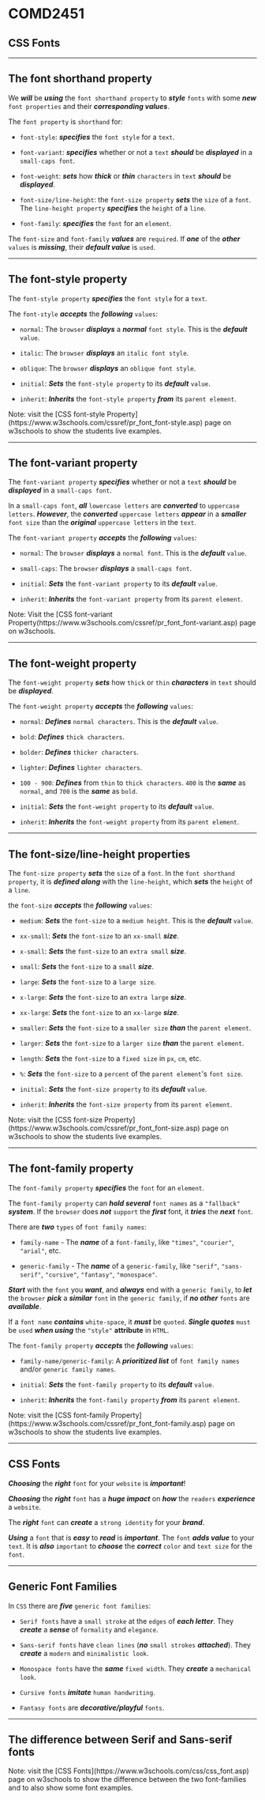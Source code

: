 <h1 class="capitalize">COMD2451</h1>
<h2 class="capitalize center">CSS Fonts</h2>

---

<section class="section">
	<h2 class="sentence">The font shorthand property</h2>

We ***will*** be ***using*** the `font shorthand property` to ***style*** `fonts` with some ***new*** `font properties` and their ***corresponding values***.

The `font property` is `shorthand` for:

+ `font-style`: ***specifies*** the `font style` for a `text`.

+ `font-variant`: ***specifies*** whether or not a `text` ***should*** be ***displayed*** in a `small-caps font`.

+ `font-weight`: ***sets*** how ***thick*** or ***thin*** `characters` in `text` ***should*** be ***displayed***.

+ `font-size/line-height`: the `font-size property` ***sets*** the `size` of a `font`. The `line-height property` ***specifies*** the `height` of a `line`.

+ `font-family`: ***specifies*** the `font` for an `element`.

The `font-size` and `font-family` ***values*** are `required`. If ***one*** of the ***other*** `values` is ***missing***, their ***default value*** is `used`.

</section>

---

<section class="section">
	<h2 class="sentence">The font-style property</h2>

The `font-style property` ***specifies*** the `font style` for a `text`.

The `font-style` ***accepts*** the ***following*** `values`:

+ `normal`: The `browser` ***displays*** a ***normal*** `font style`. This is the ***default*** `value`.

+ `italic`: The `browser` ***displays*** an `italic font style`.

+ `oblique`: The `browser` ***displays*** an `oblique font style`.

+ `initial`: ***Sets*** the `font-style property` to its ***default*** `value`.

+ `inherit`: ***Inherits*** the `font-style property` ***from*** its `parent element`.

<aside>
	Note: visit the [CSS font-style Property](https://www.w3schools.com/cssref/pr_font_font-style.asp) page on w3schools to show the students live examples.
</aside>

</section>

---

<section class="section">
	<h2 class="sentence">The font-variant property</h2>

The `font-variant property` ***specifies*** whether or not a `text` ***should*** be ***displayed*** in a `small-caps font`.

In a `small-caps font`, ***all*** `lowercase letters` are ***converted*** to `uppercase letters`. ***However***, the ***converted*** `uppercase letters` ***appear*** in a ***smaller*** `font size` than the ***original*** `uppercase letters` in the `text`.

The `font-variant property` ***accepts*** the ***following*** `values`:

+ `normal`: The `browser` ***displays*** a `normal font`. This is the ***default*** `value`.

+ `small-caps`: The `browser` ***displays*** a `small-caps font`.

+ `initial`: ***Sets*** the `font-variant property` to its ***default*** `value`.

+ `inherit`: ***Inherits*** the `font-variant property` from its `parent element`.

<aside>
	Note: Visit the [CSS font-variant Property(https://www.w3schools.com/cssref/pr_font_font-variant.asp) page on w3schools.
</aside>

</section>

---

<section class="section">
	<h2 class="sentence">The font-weight property</h2>

The `font-weight property` ***sets*** how `thick` or `thin` ***characters*** in `text` should be ***displayed***.

The `font-weight property` ***accepts*** the ***following*** `values`:

+ `normal`: ***Defines*** `normal characters`. This is the ***default*** `value`.

+ `bold`: ***Defines*** `thick characters`.

+ `bolder`: ***Defines*** `thicker characters`.

+ `lighter`: ***Defines*** `lighter characters`.

+ `100 - 900`: ***Defines*** from `thin` to `thick characters`. `400` is the ***same*** as `normal`, and `700` is the ***same*** as `bold`.

+ `initial`: ***Sets*** the `font-weight property` to its ***default*** `value`.

+ `inherit`: ***Inherits*** the `font-weight property` from its `parent element`.

</section>

---

<section class="section">
	<h2 class="sentence">The font-size/line-height properties</h2>

The `font-size property` ***sets*** the `size` of a `font`. In the `font shorthand property`, it is ***defined along*** with the `line-height`, which ***sets*** the `height` of a `line`.

the `font-size` ***accepts*** the ***following*** `values`:

+ `medium`: ***Sets*** the `font-size` to a `medium height`. This is the ***default*** `value`.

+ `xx-small`: ***Sets*** the `font-size` to an `xx-small` ***size***.

+ `x-small`: ***Sets*** the `font-size` to an `extra small` ***size***.

+ `small`: ***Sets*** the `font-size` to a `small` ***size***.

+ `large`: ***Sets*** the `font-size` to a `large size`.

+ `x-large`: ***Sets*** the `font-size` to an `extra large` ***size***.

+ `xx-large`: ***Sets*** the `font-size` to an `xx-large` ***size***.

+ `smaller`: ***Sets*** the `font-size` to a `smaller size` ***than*** the `parent element`.

+ `larger`: ***Sets*** the `font-size` to a `larger size` ***than*** the `parent element`.

+ `length`: ***Sets*** the `font-size` to a `fixed size` in `px`, `cm`, etc.

+ `%`: ***Sets*** the `font-size` to a `percent` of the `parent element`'s `font size`.

+ `initial`: ***Sets*** the `font-size property` to its ***default*** `value`.

+ `inherit`: ***Inherits*** the `font-size property` from its `parent element`.

<aside class="notes">
	Note: visit the [CSS font-size Property](https://www.w3schools.com/cssref/pr_font_font-size.asp) page on w3schools to show the students live examples.
</aside>

</section>

---

<section class="section">
	<h2 class="sentence">The font-family property</h2>

The `font-family property` ***specifies*** the `font` for an `element`.

The `font-family property` can ***hold several*** `font names` as a `"fallback"` ***system***. If the `browser` does ***not*** `support` the ***first*** font, it ***tries*** the ***next*** `font`.

There are ***two*** `types` of `font family names`:

+ `family-name` - The ***name*** of a `font-family`, like `"times"`, `"courier"`, `"arial"`, etc.

+ `generic-family` - The ***name*** of a `generic-family`, like `"serif"`, `"sans-serif"`, `"cursive"`, `"fantasy"`, `"monospace"`.

***Start*** with the `font` you ***want***, and ***always*** end with a `generic family`, to ***let*** the `browser` ***pick*** a ***similar*** `font` in the `generic family`, if ***no other*** `fonts` are ***available***.

If a `font name` ***contains*** `white-space`, it ***must*** be `quoted`. ***Single quotes*** `must` be `used` ***when using*** the `"style"` **attribute** in `HTML`.

The `font-family property` ***accepts*** the ***following*** `values`:

+ `family-name/generic-family`: A ***prioritized list*** of `font family names` and/or `generic family names`.

+ `initial`: ***Sets*** the `font-family property` to its ***default*** `value`.

+ `inherit`: ***Inherits*** the `font-family property` ***from*** its `parent element`.

<aside class="notes">
	Note: visit the [CSS font-family Property](https://www.w3schools.com/cssref/pr_font_font-family.asp) page on w3schools to show the students live examples.
</aside>

</section>

---

<section class="section">
	<h2 class="sentence">CSS Fonts</h2>

***Choosing*** the ***right*** `font` for your `website` is ***important***!

***Choosing*** the ***right*** `font` has a ***huge impact*** on ***how*** the `readers` ***experience*** a `website`.

The ***right*** `font` can ***create*** a `strong identity` for your ***brand***.

***Using*** a `font` that is ***easy*** to ***read*** is ***important***. The `font` ***adds value*** to your `text`. It is ***also*** `important` to ***choose*** the ***correct*** `color` and `text size` for the `font`.

</section>

---

<section class="section">
	<h2 class="sentence">Generic Font Families</h2>

In `CSS` there are ***five*** `generic font families`:

+ `Serif fonts` have a `small stroke` at the `edges` of ***each letter***. They ***create*** a ***sense*** of `formality` and `elegance`.

+ `Sans-serif fonts` have `clean lines` (***no*** `small strokes` ***attached***). They ***create*** a `modern` and `minimalistic look`.

+ `Monospace fonts` have the ***same*** `fixed width`. They ***create*** a `mechanical look`.

+ `Cursive fonts` ***imitate*** `human handwriting`.

+ `Fantasy fonts` are ***decorative/playful*** `fonts`.

</section>

---

<section class="section">
	<h2 class="sentence">The difference between Serif and Sans-serif fonts</h2>

<aside class="notes">
	Note: visit the [CSS Fonts](https://www.w3schools.com/css/css_font.asp) page on w3schools to show the difference between the two font-families and to also show some font examples.
</aside>

</section>
